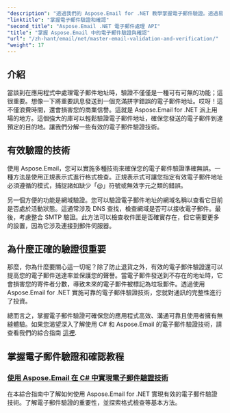 ```yaml
---
"description": "透過我們的 Aspose.Email for .NET 教學掌握電子郵件驗證。透過易於遵循的指南學習有效的技術、驗證方法等。"
"linktitle": "掌握電子郵件驗證和確認"
"second_title": "Aspose.Email .NET 電子郵件處理 API"
"title": "掌握 Aspose.Email 中的電子郵件驗證與確認"
"url": "/zh-hant/email/net/master-email-validation-and-verification/"
"weight": 17
---
```


## 介紹

當談到在應用程式中處理電子郵件地址時，驗證不僅僅是一種可有可無的功能；這很重要。想像一下將重要訊息發送到一個充滿拼字錯誤的電子郵件地址。哎呀！這不僅浪費時間，還會損害您的商業信譽。這就是 Aspose.Email for .NET 派上用場的地方。這個強大的庫可以輕鬆驗證電子郵件地址，確保您發送的電子郵件到達預定的目的地。讓我們分解一些有效的電子郵件驗證技術。

## 有效驗證的技術

使用 Aspose.Email，您可以實施多種技術來確保您的電子郵件驗證準確無誤。一種方法是使用正規表示式進行格式檢查。正規表示式可讓您指定有效電子郵件地址必須遵循的模式，捕捉諸如缺少「@」符號或無效字元之類的錯誤。 

另一個方便的功能是網域驗證。您可以驗證電子郵件地址的網域名稱以查看它目前是否處於活動狀態。這通常涉及 DNS 查找，檢查網域是否可以接收電子郵件。最後，考慮整合 SMTP 驗證。此方法可以檢查收件匣是否確實存在，但它需要更多的設置，因為它涉及連接到郵件伺服器。

## 為什麼正確的驗證很重要

那麼，你為什麼要關心這一切呢？除了防止退貨之外，有效的電子郵件驗證還可以提高您的電子郵件送達率並保護您的聲譽。當電子郵件發送到不存在的地址時，它會損害您的寄件者分數，導致未來的電子郵件被標記為垃圾郵件。透過使用 Aspose.Email for .NET 實施可靠的電子郵件驗證技術，您就對通訊的完整性進行了投資。

總而言之，掌握電子郵件驗證可確保您的應用程式高效、溝通可靠且使用者擁有無縫體驗。如果您渴望深入了解使用 C# 和 Aspose.Email 的電子郵件驗證技術，請查看我們的綜合指南 [這裡](./email-validation-techniques/).


## 掌握電子郵件驗證和確認教程
### [使用 Aspose.Email 在 C# 中實現電子郵件驗證技術](./email-validation-techniques/)
在本綜合指南中了解如何使用 Aspose.Email for .NET 實現有效的電子郵件驗證技術。了解電子郵件驗證的重要性，並探索格式檢查等基本方法。